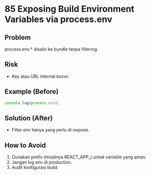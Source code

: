 # 85 Exposing Build Environment Variables via process.env

## Problem
process.env.* disalin ke bundle tanpa filtering.

## Risk
- Key atau URL internal bocor.

## Example (Before)
```javascript
console.log(process.env);
```

## Solution (After)
- Filter env hanya yang perlu di-expose.

## How to Avoid
1. Gunakan prefix (misalnya REACT_APP_) untuk variable yang aman.
2. Jangan log env di production.
3. Audit konfigurasi build.
